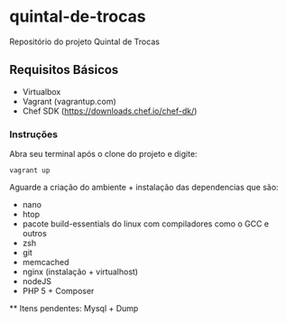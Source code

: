 # quintal-de-trocas
Repositório do projeto Quintal de Trocas


## Requisitos Básicos

* Virtualbox
* Vagrant (vagrantup.com)
* Chef SDK (https://downloads.chef.io/chef-dk/)


### Instruções

Abra seu terminal após o clone do projeto e digite:

`vagrant up`

Aguarde a criação do ambiente + instalação das dependencias que são:

* nano
* htop
* pacote build-essentials do linux com compiladores como o GCC e outros
* zsh
* git
* memcached
* nginx (instalação + virtualhost)
* nodeJS
* PHP 5 + Composer


** Itens pendentes: Mysql + Dump
